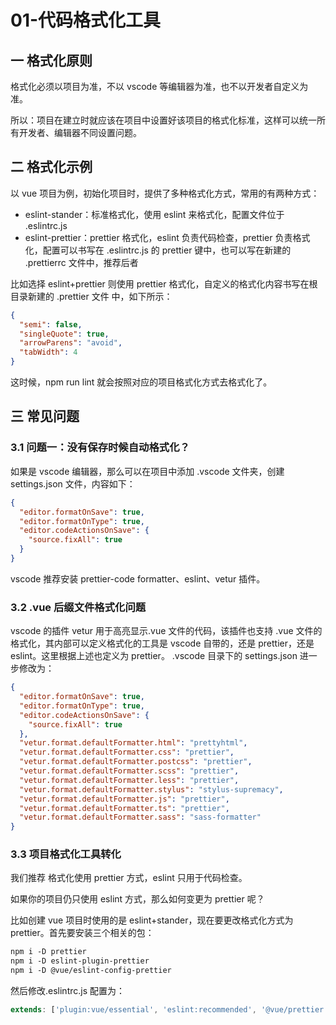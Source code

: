# 01-代码格式化工具

## 一 格式化原则

格式化必须以项目为准，不以 vscode 等编辑器为准，也不以开发者自定义为准。

所以：项目在建立时就应该在项目中设置好该项目的格式化标准，这样可以统一所有开发者、编辑器不同设置问题。

## 二 格式化示例

以 vue 项目为例，初始化项目时，提供了多种格式化方式，常用的有两种方式：

- eslint-stander：标准格式化，使用 eslint 来格式化，配置文件位于 .eslintrc.js
- eslint-prettier：prettier 格式化，eslint 负责代码检查，prettier 负责格式化，配置可以书写在 .eslintrc.js 的 prettier 键中，也可以写在新建的 .prettierrc 文件中，推荐后者

比如选择 eslint+prettier 则使用 prettier 格式化，自定义的格式化内容书写在根目录新建的 .prettier 文件 中，如下所示：

```json
{
  "semi": false,
  "singleQuote": true,
  "arrowParens": "avoid",
  "tabWidth": 4
}
```

这时候，npm run lint 就会按照对应的项目格式化方式去格式化了。

## 三 常见问题

### 3.1 问题一：没有保存时候自动格式化？

如果是 vscode 编辑器，那么可以在项目中添加 .vscode 文件夹，创建 settings.json 文件，内容如下：

```json
{
  "editor.formatOnSave": true,
  "editor.formatOnType": true,
  "editor.codeActionsOnSave": {
    "source.fixAll": true
  }
}
```

vscode 推荐安装 prettier-code formatter、eslint、vetur 插件。

### 3.2 .vue 后缀文件格式化问题

vscode 的插件 vetur 用于高亮显示.vue 文件的代码，该插件也支持 .vue 文件的格式化，其内部可以定义格式化的工具是 vscode 自带的，还是 prettier，还是 eslint。这里根据上述也定义为 prettier。 .vscode 目录下的 settings.json 进一步修改为：

```json
{
  "editor.formatOnSave": true,
  "editor.formatOnType": true,
  "editor.codeActionsOnSave": {
    "source.fixAll": true
  },
  "vetur.format.defaultFormatter.html": "prettyhtml",
  "vetur.format.defaultFormatter.css": "prettier",
  "vetur.format.defaultFormatter.postcss": "prettier",
  "vetur.format.defaultFormatter.scss": "prettier",
  "vetur.format.defaultFormatter.less": "prettier",
  "vetur.format.defaultFormatter.stylus": "stylus-supremacy",
  "vetur.format.defaultFormatter.js": "prettier",
  "vetur.format.defaultFormatter.ts": "prettier",
  "vetur.format.defaultFormatter.sass": "sass-formatter"
}
```

### 3.3 项目格式化工具转化

我们推荐 格式化使用 prettier 方式，eslint 只用于代码检查。

如果你的项目仍只使用 eslint 方式，那么如何变更为 prettier 呢？

比如创建 vue 项目时使用的是 eslint+stander，现在要更改格式化方式为 prettier。首先要安装三个相关的包：

```txt
npm i -D prettier
npm i -D eslint-plugin-prettier
npm i -D @vue/eslint-config-prettier
```

然后修改.eslintrc.js 配置为：

```js
extends: ['plugin:vue/essential', 'eslint:recommended', '@vue/prettier'],
```
